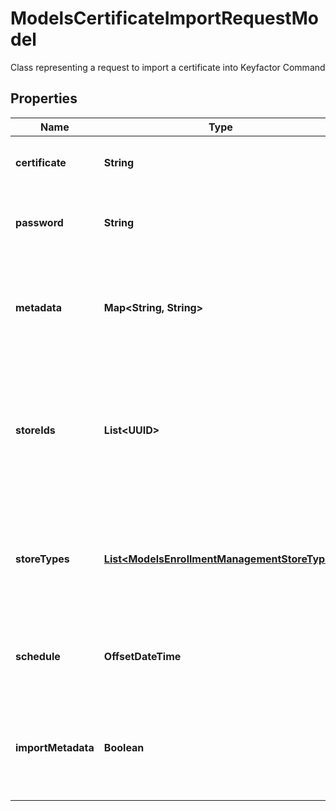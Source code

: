 

# ModelsCertificateImportRequestModel

Class representing a request to import a certificate into Keyfactor Command

## Properties

| Name | Type | Description | Notes |
|------------ | ------------- | ------------- | -------------|
|**certificate** | **String** | Base64-encoded certificate contents |  |
|**password** | **String** | Optional password associated if required for a PFX |  [optional] |
|**metadata** | **Map&lt;String, String&gt;** | Colleciton of metadata to be associated with the imported certificate |  [optional] |
|**storeIds** | **List&lt;UUID&gt;** | List of the Keyfactor certificate store identifiers (GUID) with which the imported certificate should be associated |  [optional] |
|**storeTypes** | [**List&lt;ModelsEnrollmentManagementStoreType&gt;**](ModelsEnrollmentManagementStoreType.md) | List of the certificate store types with with the imported certificate should be associated |  [optional] |
|**schedule** | **OffsetDateTime** | Schedule on which the certificate should be imported |  [optional] |
|**importMetadata** | **Boolean** | Whether or not we should validate and import the certificate&#39;s metadata. |  [optional] |



